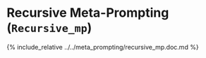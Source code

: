 Recursive Meta-Prompting (`Recursive_mp`)
=======================================

{% include_relative ../../meta_prompting/recursive_mp.doc.md %}

